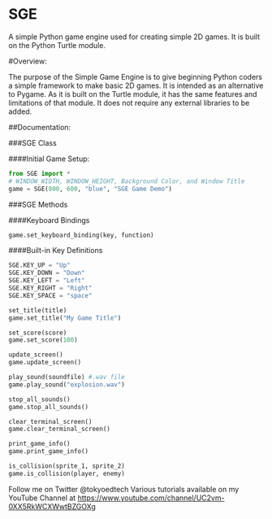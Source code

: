
# SGE
A simple Python game engine used for creating simple 2D games.  It is built on the Python Turtle module.

#Overview:

The purpose of the Simple Game Engine is to give beginning Python coders a simple framework to make basic 2D games.  It is intended as an alternative to Pygame. As it is built on the Turtle module, it has the same features and limitations of that module. It does not require any external libraries to be added.

##Documentation:

###SGE Class

####Initial Game Setup:

```python
from SGE import *
# WINDOW_WIDTH, WINDOW_HEIGHT, Background Color, and Window Title
game = SGE(800, 600, "blue", "SGE Game Demo") 
```

###SGE Methods

####Keyboard Bindings
```python
game.set_keyboard_binding(key, function)
```
####Built-in Key Definitions
```python    
SGE.KEY_UP = "Up"
SGE.KEY_DOWN = "Down"
SGE.KEY_LEFT = "Left"
SGE.KEY_RIGHT = "Right"
SGE.KEY_SPACE = "space"
```

```python
set_title(title)
game.set_title("My Game Title")
```

```python
set_score(score)
game.set_score(100)
```

```python
update_screen()
game.update_screen()
```

```python
play_sound(soundfile) #.wav file
game.play_sound("explosion.wav")
```

```python
stop_all_sounds()
game.stop_all_sounds()
```

```python
clear_terminal_screen()
game.clear_terminal_screen()
```

```python
print_game_info()
game.print_game_info()
```

```python
is_collision(sprite_1, sprite_2)
game.is_collision(player, enemy)
```


Follow me on Twitter @tokyoedtech
Various tutorials available on my YouTube Channel at https://www.youtube.com/channel/UC2vm-0XX5RkWCXWwtBZGOXg
